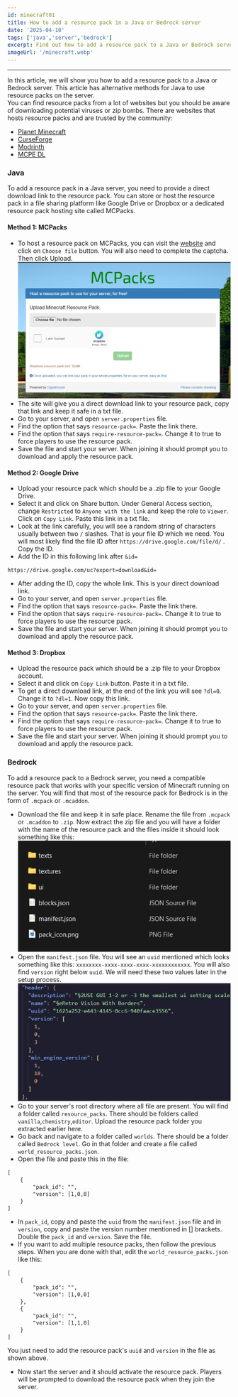 ```yaml
---
id: minecraft01
title: How to add a resource pack in a Java or Bedrock server
date: '2025-04-10'
tags: ['java','server','bedrock']
excerpt: Find out how to add a resource pack to a Java or Bedrock server.
imageUrl: '/minecraft.webp'
---
```

---
In this article, we will show you how to add a resource pack to a Java or Bedrock server. This article has alternative methods for Java to use resource packs on the server.<br>
You can find resource packs from a lot of websites but you should be aware of downloading potential viruses or zip bombs. There are websites that hosts resource packs and are trusted by the community:
- [Planet Minecraft](https://www.planetminecraft.com/)
- [CurseForge](https://www.curseforge.com/)
- [Modrinth](https://modrinth.com)
- [MCPE DL](https://mcpedl.com)

### Java
To add a resource pack in a Java server, you need to provide a direct download link to the resource pack. You can store or host the resource pack in a file sharing platform like Google Drive or Dropbox or a dedicated resource pack hosting site called MCPacks.

#### Method 1: MCPacks
- To host a resource pack on MCPacks, you can visit the [website](https://mc-packs.net) and click on `Choose file` button. You will also need to complete the captcha. Then click Upload.
![MCPacks image](/public/images/mcpacks.png)
- The site will give you a direct download link to your resource pack, copy that link and keep it safe in a txt file.
- Go to your server, and open `server.properties` file.
- Find the option that says `resource-pack=`. Paste the link there.
- Find the option that says `require-resource-pack=`. Change it to true to force players to use the resource pack.
- Save the file and start your server. When joining it should prompt you to download and apply the resource pack.

#### Method 2: Google Drive
- Upload your resource pack which should be a .zip file to your Google Drive.
- Select it and click on Share button. Under General Access section, change `Restricted` to `Anyone with the link` and keep the role to `Viewer`. Click on `Copy Link`. Paste this link in a txt file.
- Look at the link carefully, you will see a random string of characters usually between two `/` slashes. That is your file ID which we need. You will most likely find the file ID after `https://drive.google.com/file/d/` . Copy the ID.
- Add the ID in this following link after `&id=`
```
https://drive.google.com/uc?export=download&id=
```
- After adding the ID, copy the whole link. This is your direct download link.
- Go to your server, and open `server.properties` file.
- Find the option that says `resource-pack=`. Paste the link there.
- Find the option that says `require-resource-pack=`. Change it to true to force players to use the resource pack.
- Save the file and start your server. When joining it should prompt you to download and apply the resource pack.

#### Method 3: Dropbox
- Upload the resource pack which should be a .zip file to your Dropbox account.
- Select it and click on `Copy Link` button. Paste it in a txt file.
- To get a direct download link, at the end of the link you will see `?dl=0`. Change it to `?dl=1`. Now copy this link.
- Go to your server, and open `server.properties` file.
- Find the option that says `resource-pack=`. Paste the link there.
- Find the option that says `require-resource-pack=`. Change it to true to force players to use the resource pack.
- Save the file and start your server. When joining it should prompt you to download and apply the resource pack.

### Bedrock
To add a resource pack to a Bedrock server, you need a compatible resource pack that works with your specific version of Minecraft running on the server. You will find that most of the resource pack for Bedrock is in the form of `.mcpack` or `.mcaddon`. 
- Download the file and keep it in safe place. Rename the file from `.mcpack` or `.mcaddon` to `.zip`. Now extract the zip file and you will have a folder with the name of the resource pack and the files inside it should look something like this:
![resource pack files](/public/images/resource_pack_files.png)
- Open the `manifest.json` file. You will see an `uuid` mentioned which looks something like this: `xxxxxxxx-xxxx-xxxx-xxxx-xxxxxxxxxxxx`. You will also find `version` right below `uuid`. We will need these two values later in the setup process.
![manifest json file](/public/images/manifest_json.png)
- Go to your server's root directory where all file are present. You will find a folder called `resource_packs`. There should be folders called `vanilla`,`chemistry`,`editor`. Upload the resource pack folder you extracted earlier here.
- Go back and navigate to a folder called `worlds`. There should be a folder called `Bedrock level`. Go in that folder and create a file called `world_resource_packs.json`.
- Open the file and paste this in the file:
```
[
    {
        "pack_id": "",
        "version": [1,0,0]
    }
]
```
- In `pack_id`, copy and paste the `uuid` from the `manifest.json` file and in `version`, copy and paste the version number mentioned in [] brackets. Double the `pack_id` and `version`. Save the file.
- If you want to add multiple resource packs, then follow the previous steps. When you are done with that, edit the `world_resource_packs.json` like this:
```
[
    {
        "pack_id": "",
        "version": [1,0,0]
    },
    {
        "pack_id": "",
        "version": [1,1,0]
    }
]
```
You just need to add the resource pack's `uuid` and `version` in the file as shown above.
- Now start the server and it should activate the resource pack. Players will be prompted to download the resource pack when they join the server.